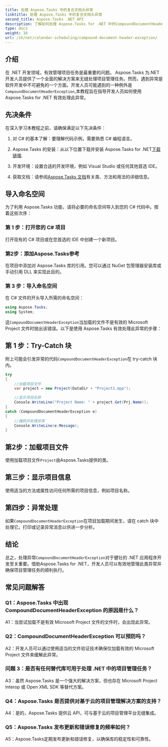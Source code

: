 ```yaml
---
title: 处理 Aspose.Tasks 中的复合文档头异常
linktitle: 处理 Aspose.Tasks 中的复合文档头异常
second_title: Aspose.Tasks .NET API
description: 了解如何处理 Aspose.Tasks for .NET 中的CompoundDocumentHeaderException。通过代码示例获取分步指导。
type: docs
weight: 16
url: /zh/net/calendar-scheduling/compound-document-header-exception/
---
```

## 介绍

在 .NET 开发领域，有效管理项目任务是最重要的问题。 Aspose.Tasks 为.NET 开发人员提供了一个全面的解决方案来无缝处理项目管理任务。然而，遇到异常是软件开发中不可避免的一个方面。开发人员可能遇到的一种例外是`CompoundDocumentHeaderException`,本教程旨在指导开发人员如何使用 Aspose.Tasks for .NET 有效处理此异常。

## 先决条件

在深入学习本教程之前，请确保满足以下先决条件：

1. 对 C# 的基本了解：要理解代码示例，需要熟悉 C# 编程语言。
   
2.  Aspose.Tasks 的安装：从以下位置下载并安装 Aspose.Tasks for .NET[下载链接](https://releases.aspose.com/tasks/net/).

3. 开发环境：设置合适的开发环境，例如 Visual Studio 或任何其他首选 IDE。

4. 获取文档：请参阅[Aspose.Tasks 文档](https://reference.aspose.com/tasks/net/)有关类、方法和用法的详细信息。

## 导入命名空间

为了利用 Aspose.Tasks 功能，请将必要的命名空间导入到您的 C# 代码中。按着这些次序：

### 第 1 步：打开您的 C# 项目

打开现有的 C# 项目或在您首选的 IDE 中创建一个新项目。

### 第2步：添加Aspose.Tasks参考

在项目中添加对 Aspose.Tasks 库的引用。您可以通过 NuGet 包管理器安装库或手动引用 DLL 来实现此目的。

### 第 3 步：导入命名空间

在 C# 文件的开头导入所需的命名空间：

```csharp
using Aspose.Tasks;
using System;


```

这`CompoundDocumentHeaderException`当加载的文件不是有效的 Microsoft Project 文件时抛出该错误。以下是使用 Aspose.Tasks 有效处理此异常的步骤：

## 第 1 步：Try-Catch 块

附上可能会引发异常的代码`CompoundDocumentHeaderException`在 try-catch 块内。

```csharp
try
{
    //加载项目文件
    var project = new Project(DataDir + "Project1.mpp");

    //显示项目名称
    Console.WriteLine("Project Name: " + project.Get(Prj.Name));
}
catch (CompoundDocumentHeaderException e)
{
    //捕获并处理异常
    Console.WriteLine(e.Message);
}
```

## 第2步：加载项目文件

使用加载项目文件`Project`由Aspose.Tasks提供的类。

## 第三步：显示项目信息

使用适当的方法或属性访问任何所需的项目信息，例如项目名称。

## 第四步：异常处理

如果`CompoundDocumentHeaderException`在项目加载期间发生，请在 catch 块中处理它。打印或记录异常消息以供进一步分析。

## 结论

总之，处理异常`CompoundDocumentHeaderException`对于健壮的 .NET 应用程序开发至关重要。借助Aspose.Tasks for .NET，开发人员可以有效地管理此类异常并确保项目管理任务的顺利执行。

## 常见问题解答

### Q1：Aspose.Tasks 中出现CompoundDocumentHeaderException 的原因是什么？

A1：当尝试加载不是有效 Microsoft Project 文件的文件时，会出现此异常。

### Q2：CompoundDocumentHeaderException 可以预防吗？

A2：开发人员可以通过使用适当的文件验证技术确保仅加载有效的 Microsoft Project 文件来缓解此异常。

### 问题 3：是否有任何替代库可用于处理 .NET 中的项目管理任务？

A3：虽然 Aspose.Tasks 是一个强大的解决方案，但也存在 Microsoft Project Interop 或 Open XML SDK 等替代方案。

### Q4：Aspose.Tasks 是否提供对基于云的项目管理解决方案的支持？

A4：是的，Aspose.Tasks 提供云 API，可与基于云的项目管理平台无缝集成。

### Q5：Aspose.Tasks 发布更新和错误修复的频率如何？

A5：Aspose.Tasks定期发布更新和错误修复，以确保库的稳定性和可靠性。